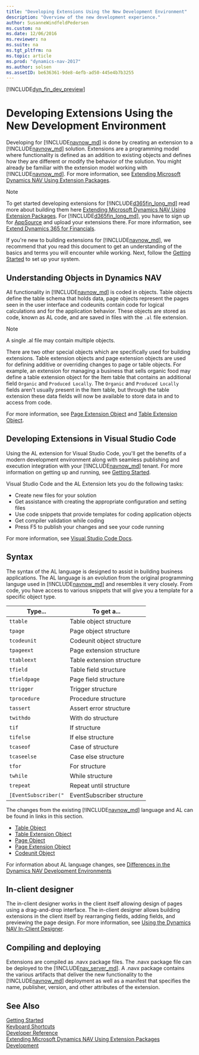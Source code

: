 ```yaml
---
title: "Developing Extensions Using the New Development Environment"
description: "Overview of the new development experience."
author: SusanneWindfeldPedersen
ms.custom: na
ms.date: 12/06/2016
ms.reviewer: na
ms.suite: na
ms.tgt_pltfrm: na
ms.topic: article
ms.prod: "dynamics-nav-2017"
ms.author: solsen
ms.assetID: be636361-9de8-4efb-ad50-445e4b7b3255
---
```


[!INCLUDE[dyn_fin_dev_preview](../dynamics-nav/includes/newdev_dev_preview.md)]

# Developing Extensions Using the New Development Environment

Developing for [!INCLUDE[navnow_md](includes/navnow_md.md)] is done by creating an extension to a [!INCLUDE[navnow_md](includes/navnow_md.md)] solution. Extensions are a programming model where functionality is defined as an addition to existing objects and defines how they are different or modify the behavior of the solution.
You might already be familiar with the extension model working with [!INCLUDE[navnow_md](includes/navnow_md.md)]. For more information, see [Extending Microsoft Dynamics NAV Using Extension Packages](extending-microsoft-dynamics-nav-using-extension-packages.md).

> [!NOTE]  
> To get started developing extensions for [!INCLUDE[d365fin_long_md](includes/d365fin_long_md.md)] read more about building them here [Extending Microsoft Dynamics NAV Using Extension Packages](extending-microsoft-dynamics-nav-using-extension-packages.md). For [!INCLUDE[d365fin_long_md](includes/d365fin_long_md.md)], you have to sign up for [AppSource](https://appsource.microsoft.com/en-us/) and upload your extensions there. For more information, see [Extend Dynamics 365 for Financials](https://madeira.microsoft.com/en-us/documentation/madeira-develop-extensions/). 


If you're new to building extensions for [!INCLUDE[navnow_md](includes/navnow_md.md)], we recommend that you read this document to get an understanding of the basics and terms you will encounter while working. Next, follow the [Getting Started](newdev-get-started.md) to set up your system.
<!-- and then jump straight into your first extension - Hello World [link to hello world]().-->

## Understanding Objects in Dynamics NAV
All functionality in [!INCLUDE[navnow_md](includes/navnow_md.md)] is coded in objects. Table objects define the table schema that holds data, page objects represent the pages seen in the user interface and codeunits contain code for logical calculations and for the application behavior. These objects are stored as code, known as AL code, and are saved in files with the ```.al``` file extension.  

> [!NOTE]  
> A single .al file may contain multiple objects.      

There are two other special objects which are specifically used for building extensions. Table extension objects and page extension objects are used for defining additive or overriding changes to page or table objects. For example, an extension for managing a business that sells organic food may define a table extension object for the Item table that contains an additional field ```Organic``` and ```Produced Locally```. The ```Organic``` and ```Produced Locally``` fields aren't usually present in the Item table, but through the table extension these data fields will now be available to store data in and to access from code.

For more information, see [Page Extension Object](newdev-page-ext-object.md) and [Table Extension Object](newdev-table-ext-object.md).

## Developing Extensions in Visual Studio Code
Using the AL extension for Visual Studio Code, you'll get the benefits of a modern development environment along with seamless publishing and execution integration with your [!INCLUDE[navnow_md](includes/navnow_md.md)] tenant. For more information on getting up and running, see [Getting Started](newdev-get-started.md). 

Visual Studio Code and the AL Extension lets you do the following tasks:

- Create new files for your solution
- Get assistance with creating the appropriate configuration and setting files
- Use code snippets that provide templates for coding application objects 
- Get compiler validation while coding
- Press F5 to publish your changes and see your code running

For more information, see [Visual Studio Code Docs](https://code.visualstudio.com/docs).

## Syntax
The syntax of the AL language is designed to assist in building business applications. The AL language is an evolution from the original programming languge used in [!INCLUDE[navnow_md](includes/navnow_md.md)] and resembles it very closely. From code, you have access to various snippets that will give you a template for a specific object type. 

|Type... | To get a... |
|--------|-------------|
|```ttable```| Table object structure|
|```tpage```| Page object structure|
|```tcodeunit```| Codeunit object structure|
|```tpageext```| Page extension structure|
|```ttableext```| Table extension structure|
|```tfield```| Table field structure|
|```tfieldpage```| Page field structure|
|```ttrigger```| Trigger structure|
|```tprocedure```| Procedure structure|
|```tassert```| Assert error structure|
|```twithdo```| With do structure|
|```tif```| If structure|
|```tifelse```| If else structure|
|```tcaseof```| Case of structure|
|```tcaseelse```| Case else structure|
|```tfor```| For structure|
|```twhile```| While structure|
|```trepeat```| Repeat until structure|
|```[EventSubscriber("```| EventSubscriber structure|


The changes from the existing [!INCLUDE[navnow_md](includes/navnow_md.md)] language and AL can be found in links in this section.

- [Table Object](newdev-table-object.md)
- [Table Extension Object](newdev-table-ext-object.md)
- [Page Object](newdev-page-object.md)
- [Page Extension Object](newdev-page-ext-object.md)
- [Codeunit Object](newdev-codeunit-object.md)

For information about AL language changes, see [Differences in the Dynamics NAV Development Environments](newdev-differences.md)

## In-client designer
The in-client designer works in the client itself allowing design of pages using a drag-and-drop interface. The in-client designer allows building extensions in the client itself by rearranging fields, adding fields, and previewing the page design. For more information, see [Using the Dynamics NAV In-Client Designer](newdev-inclient-designer.md).

## Compiling and deploying
Extensions are compiled as .navx package files. The .navx package file can be deployed to the [!INCLUDE[nav_server_md](includes/nav_server_md.md)]. A .navx package contains the various artifacts that deliver the new functionality to the [!INCLUDE[navnow_md](includes/navnow_md.md)] deployment as well as a manifest that specifies the name, publisher, version, and other attributes of the extension.

## See Also
[Getting Started](newdev-get-started.md)  
[Keyboard Shortcuts](newdev-keyboard-shortcuts.md)    
[Developer Reference](newdev-reference-overview.md)  
[Extending Microsoft Dynamics NAV Using Extension Packages](extending-microsoft-dynamics-nav-using-extension-packages.md)  
[Development](development.md)

